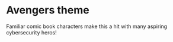 # Avengers theme

Familiar comic book characters make this a hit with many aspiring cybersecurity heros!

